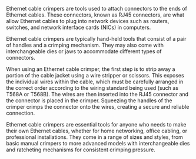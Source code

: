 Ethernet cable crimpers are tools used to attach connectors to the ends of Ethernet cables. These connectors, known as RJ45 connectors, are what allow Ethernet cables to plug into network devices such as routers, switches, and network interface cards (NICs) in computers.

Ethernet cable crimpers are typically hand-held tools that consist of a pair of handles and a crimping mechanism. They may also come with interchangeable dies or jaws to accommodate different types of connectors.

When using an Ethernet cable crimper, the first step is to strip away a portion of the cable jacket using a wire stripper or scissors. This exposes the individual wires within the cable, which must be carefully arranged in the correct order according to the wiring standard being used (such as T568A or T568B). The wires are then inserted into the RJ45 connector and the connector is placed in the crimper. Squeezing the handles of the crimper crimps the connector onto the wires, creating a secure and reliable connection.

Ethernet cable crimpers are essential tools for anyone who needs to make their own Ethernet cables, whether for home networking, office cabling, or professional installations. They come in a range of sizes and styles, from basic manual crimpers to more advanced models with interchangeable dies and ratcheting mechanisms for consistent crimping pressure.